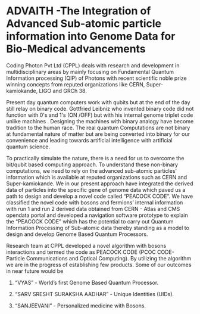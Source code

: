 # ADVAITH -The Integration of Advanced Sub-atomic particle information into Genome Data for Bio-Medical advancements

  
Coding Photon Pvt Ltd (CPPL) deals with research and development in multidisciplinary areas by mainly focusing on Fundamental Quantum Information processing (QIP) of Photons with recent scientific noble prize winning concepts from reputed organizations like CERN, Super-kamiokande, LIGO and GRCh 38. 

Present day quantum computers work with qubits but at the end of the day still relay on binary code. Gottfried Leibniz who invented binary code did not function with 0's and 1's (ON /OFF) but with his internal genome triplet code unlike machines . Designing the machines with binary analogy have become tradition to the human race. The real quantum Computations are not binary at fundamental nature of matter but are being converted into binary for our convenience and leading towards artificial intelligence with artificial quantum science.

To practically simulate the nature, there is a need for us to overcome the bit/qubit based computing approach. To understand these non-binary computations, we need to rely on the advanced sub-atomic particles' information which is available at reputed organizations such as CERN and Super-kamiokande. We in our present approach have integrated the derived data of particles into the specific gene of genome data which paved us a path to design and develop a novel code called “PEACOCK CODE”. We have classified the novel code with bosons and fermions’ internal information with run 1 and run 2 derived data obtained from CERN - Atlas and CMS opendata portal and developed a navigation software prototype to explain the “PEACOCK CODE” which has the potential to carry out Quantum Information Processing of Sub-atomic data thereby standing as a model to design and develop Genome Based Quantum Processors.

 Research team at CPPL developed a novel algorithm with bosons interactions and termed the code as PEACOCK CODE (PCOC CODE- Particle Communications and Optical Computing). By utilizing the algorithm we are in the progress of establishing few products. Some of our outcomes in near future would be

  1. “VYAS” - World’s first Genome Based Quantum Processor.

  2. “SARV SRESHT SURAKSHA AADHAR” -  Unique Identities (UIDs).

3. “SANJEEVANI” - Personalized medicine with Bosons.
